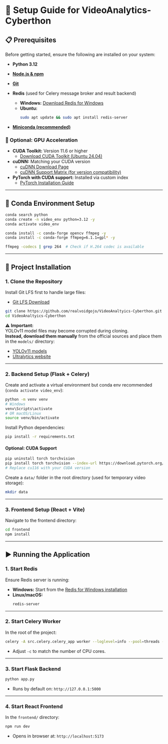 # 🔧 Setup Guide for VideoAnalytics-Cyberthon

## 📋 Prerequisites

Before getting started, ensure the following are installed on your system:

- **Python 3.12**
- **[Node.js & npm](https://nodejs.org/en/download)**
- **[Git](https://git-scm.com/downloads)**
- **Redis** (used for Celery message broker and result backend)  
  - **Windows:** [Download Redis for Windows](https://github.com/tporadowski/redis/releases)  
  - **Ubuntu:**  
    ```bash
    sudo apt update && sudo apt install redis-server
    ```

- **[Miniconda (recommended)](https://www.anaconda.com/docs/getting-started/miniconda/install#quickstart-install-instructions)**

### 🚀 Optional: GPU Acceleration

- **CUDA Toolkit:** Version 11.6 or higher  
  - [Download CUDA Toolkit (Ubuntu 24.04)](https://developer.nvidia.com/cuda-downloads?target_os=Linux&target_arch=x86_64&Distribution=Ubuntu&target_version=24.04)
- **cuDNN:** Matching your CUDA version  
  - [cuDNN Download Page](https://developer.nvidia.com/cudnn-downloads?target_os=Linux&target_arch=x86_64)  
  - [cuDNN Support Matrix (for version compatibility)](https://docs.nvidia.com/deeplearning/cudnn/backend/latest/reference/support-matrix.html)
- **PyTorch with CUDA support:** Installed via custom index  
  - [PyTorch Installation Guide](https://pytorch.org/get-started/locally/)

---

## 🧱 Conda Environment Setup

```bash
conda search python
conda create -n video_env python=3.12 -y
conda activate video_env

conda install -c conda-forge opencv ffmpeg -y
conda install -c conda-forge ffmpeg=6.1.1=gpl* -y

ffmpeg -codecs | grep 264  # Check if H.264 codec is available
```

---

## 🧬 Project Installation

### 1. Clone the Repository

Install Git LFS first to handle large files:

- [Git LFS Download](https://git-lfs.com/)

```bash
git clone https://github.com/realvoidgojo/VideoAnaltyics-Cyberthon.git
cd VideoAnaltyics-Cyberthon
```

⚠️ **Important:**  
YOLOv11 model files may become corrupted during cloning.  
**Instead, download them manually** from the official sources and place them in the `models/` directory:

- [YOLOv11 models](https://github.com/ultralytics/ultralytics)
- [Ultralytics website](https://ultralytics.com/)

---

### 2. Backend Setup (Flask + Celery)

Create and activate a virtual environment but conda env recommended (`conda activate video_env`):

```bash
python -m venv venv
# Windows
venv\Scripts\activate
# OR macOS/Linux
source venv/bin/activate
```

Install Python dependencies:

```bash
pip install -r requirements.txt
```

#### Optional: CUDA Support

```bash
pip uninstall torch torchvision
pip install torch torchvision --index-url https://download.pytorch.org/whl/cu116
# Replace cu116 with your CUDA version
```

Create a `data/` folder in the root directory (used for temporary video storage):

```bash
mkdir data
```

---

### 3. Frontend Setup (React + Vite)

Navigate to the frontend directory:

```bash
cd frontend
npm install
```

---

## ▶️ Running the Application

### 1. Start Redis

Ensure Redis server is running:

- **Windows:** Start from the [Redis for Windows installation](https://github.com/tporadowski/redis/releases)
- **Linux/macOS:**  
  ```bash
  redis-server
  ```

---

### 2. Start Celery Worker

In the root of the project:

```bash
celery -A src.celery.celery_app worker --loglevel=info --pool=threads -c 4
```

- Adjust `-c` to match the number of CPU cores.

---

### 3. Start Flask Backend

```bash
python app.py
```

- Runs by default on: `http://127.0.0.1:5000`

---

### 4. Start React Frontend

In the `frontend/` directory:

```bash
npm run dev
```

- Opens in browser at: `http://localhost:5173`



